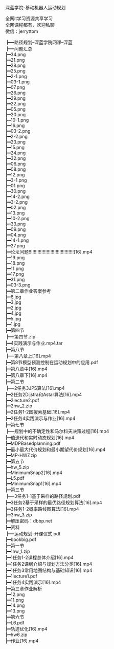 深蓝学院-移动机器人运动规划

全网it学习资源共享学习<br>全网课程都有，欢迎私聊<br>微信：jerryttom<br>

┣━路径规划–深蓝学院网课–深蓝<br> ┣━问题汇总<br> ┣━34.png<br> ┣━21.png<br> ┣━28.png<br> ┣━25.png<br> ┣━2-1.png<br> ┣━03-1.png<br> ┣━07.png<br> ┣━26.png<br> ┣━29.png<br> ┣━22.png<br> ┣━05.png<br> ┣━20.png<br> ┣━10-1.png<br> ┣━16.png<br> ┣━03-2.png<br> ┣━2-2.png<br> ┣━23.png<br> ┣━15.png<br> ┣━24.png<br> ┣━32.png<br> ┣━06.png<br> ┣━08.png<br> ┣━12.png<br> ┣━3-1.png<br> ┣━01.png<br> ┣━30.png<br> ┣━14-2.png<br> ┣━3-2.png<br> ┣━02.png<br> ┣━13.png<br> ┣━10-2.png<br> ┣━33.png<br> ┣━09.png<br> ┣━04.png<br> ┣━14-1.png<br> ┣━27.png<br> ┣━论坛问题!!!!!!!!!!!!!!!!!!!!!!!!!!!!!!!!!!![16].mp4<br> ┣━19.png<br> ┣━18.png<br> ┣━11.png<br> ┣━17.png<br> ┣━31.png<br> ┣━03-3.png<br> ┣━第二章作业答案参考<br> ┣━6.jpg<br> ┣━3.jpg<br> ┣━2.jpg<br> ┣━4.jpg<br> ┣━5.jpg<br> ┣━1.jpg<br> ┣━第四节<br> ┣━第四节.zip<br> ┣━4实践演示与作业.mp4.tar<br> ┣━第八节<br> ┣━第八章上[16].mp4<br> ┣━第8节模型预测控制在运动规划中的应用.pdf<br> ┣━第八章中[16].mp4<br> ┣━第八章下[16].mp4<br> ┣━第二节<br> ┣━2任务3JPS算法[16].mp4<br> ┣━2任务2Dijstra和Astar算法[16].mp4<br> ┣━2lecture2.pdf<br> ┣━2hw_2.zip<br> ┣━2任务1-2图搜索基础[16].mp4<br> ┣━2任务4实践演示与作业[16].mp4<br> ┣━第七节<br> ┣━规划中的不确定性和马尔科夫决策过程[16].mp4<br> ┣━值迭代和实时动态规划[16].mp4<br> ┣━MDPBasedplanning.pdf<br> ┣━最小最大代价规划和最小期望代价规划[16].mp4<br> ┣━MP-HW7.zip<br> ┣━第五节<br> ┣━hw_5.zip<br> ┣━MinimumSnap2[16].mp4<br> ┣━L5.pdf<br> ┣━MinimumSnap1[16].mp4<br> ┣━第三节<br> ┣━3任务1-1基于采样的路径规划.pdf<br> ┣━3任务2基于采样的最优路径规划算法[16].mp4<br> ┣━3任务1-2概率路线图算法[16].mp4<br> ┣━3hw_3.zip<br> ┣━解压密码：dbbp.net<br> ┣━资料<br> ┣━运动规划-开课仪式.pdf<br> ┣━bookbig.pdf<br> ┣━第一节<br> ┣━1hw_1.zip<br> ┣━1任务1-2课程总体介绍[16].mp4<br> ┣━1任务2课纲介绍与规划方法分类[16].mp4<br> ┣━1任务3常用地图结构与基础知识[16].mp4<br> ┣━1lecture1.pdf<br> ┣━1任务4实践演示[16].mp4<br> ┣━第三章作业解析<br> ┣━12.png<br> ┣━11.png<br> ┣━14.png<br> ┣━13.png<br> ┣━第六节<br> ┣━L6.pdf<br> ┣━轨迹优化[16].mp4<br> ┣━hw6.zip<br> ┣━作业[16].mp4